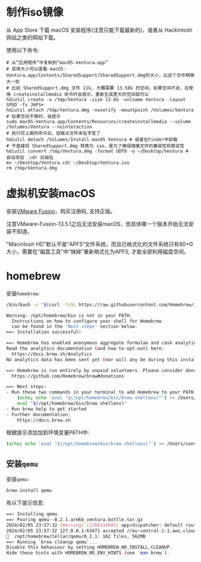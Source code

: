 # 制作iso镜像

从 App Store 下载 macOS 安装程序(注意只能下载最新的)，或者从 Hackintosh 网站之类的网站下载。

使用以下命令:
```shell
# 从“应用程序”中复制到“macOS-Ventura.app”
# 具体大小可以查看 macOS-Ventura.app/Contents/SharedSupport/SharedSupport.dmg的大小，比这个文件稍微大一些
# 比如 SharedSupport.dmg 文件 11G, 大概需要 13.58G 的空间，如果空间不足，在使用 createinstallmedia 命令时会提示，重新生成更大的空间就可以
hdiutil create -o /tmp/Ventura -size 13.6G -volname Ventura -layout SPUD -fs JHFS+
hdiutil attach /tmp/Ventura.dmg -noverify -mountpoint /Volumes/Ventura
# 如果空间不够时，会提示
sudo macOS-Ventura.app/Contents/Resources/createinstallmedia --volume /Volumes/Ventura --nointeraction
# 执行完上面的命令后，挂载点文件夹名字变了
hdiutil detach /Volumes/Install macOS Ventura # 或者在Finder中卸载
# 不直接将 SharedSupport.dmg 转换为 iso，是为了确保镜像文件的兼容性和稳定性
hdiutil convert /tmp/Ventura.dmg -format UDTO -o ~/Desktop/Ventura # 自动添加 .cdr 后缀名
mv ~/Desktop/Ventura.cdr ~/Desktop/Ventura.iso
rm /tmp/Ventura.dmg
```

# 虚拟机安装macOS

安装[VMware Fusion](https://www.vmware.com/cn/products/fusion/fusion-evaluation.html)，购买注册码, 支持正版。

注意VMware-Fusion-13.5.1之后无法安装macOS，但具体哪一个版本开始无法安装不知道。

"Macintosh HD"默认不是“APFS“文件系统，而且已格式化的文件系统只有80+G大小，需要在“磁盘工具”中”抹掉“重新格式化为APFS, 才能全部利用磁盘空间。

# homebrew

安装`homebrew`:
```sh
/bin/bash -c "$(curl -fsSL https://raw.githubusercontent.com/Homebrew/install/HEAD/install.sh)"

Warning: /opt/homebrew/bin is not in your PATH.
  Instructions on how to configure your shell for Homebrew
  can be found in the 'Next steps' section below.
==> Installation successful!

==> Homebrew has enabled anonymous aggregate formulae and cask analytics.
Read the analytics documentation (and how to opt-out) here:
  https://docs.brew.sh/Analytics
No analytics data has been sent yet (nor will any be during this install run).

==> Homebrew is run entirely by unpaid volunteers. Please consider donating:
  https://github.com/Homebrew/brew#donations

==> Next steps:
- Run these two commands in your terminal to add Homebrew to your PATH:
    (echo; echo 'eval "$(/opt/homebrew/bin/brew shellenv)"') >> /Users/sonvhi/.zprofile
    eval "$(/opt/homebrew/bin/brew shellenv)"
- Run brew help to get started
- Further documentation:
    https://docs.brew.sh
```

根据提示添加加到环境变量PATH中:
```sh
(echo; echo 'eval "$(/opt/homebrew/bin/brew shellenv)"') >> /Users/sonvhi/.zprofile
```

## 安装`qemu`

安装`qemu`:
```sh
brew install qemu
```

有以下提示信息:
```sh
==> Installing qemu
==> Pouring qemu--8.2.1.arm64_ventura.bottle.tar.gz
2024/02/05 23:57:32 [Warning] [2306516005] app/dispatcher: default route for tcp:eu-central-1-1.aws.cloud2.influxdata.com:443
2024/02/05 23:57:32 127.0.0.1:63471 accepted //eu-central-1-1.aws.cloud2.influxdata.com:443 [proxy]
🍺  /opt/homebrew/Cellar/qemu/8.2.1: 162 files, 562MB
==> Running `brew cleanup qemu`...
Disable this behaviour by setting HOMEBREW_NO_INSTALL_CLEANUP.
Hide these hints with HOMEBREW_NO_ENV_HINTS (see `man brew`).
```